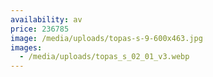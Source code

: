 ```yaml
---
availability: av
price: 236785
image: /media/uploads/topas-s-9-600x463.jpg
images:
  - /media/uploads/topas_s_02_01_v3.webp
---
```

